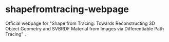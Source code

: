# shapefromtracing-webpage
Official webpage for "Shape from Tracing: Towards Reconstructing 3D Object Geometry and SVBRDF Material from Images via Differentiable Path Tracing" .
